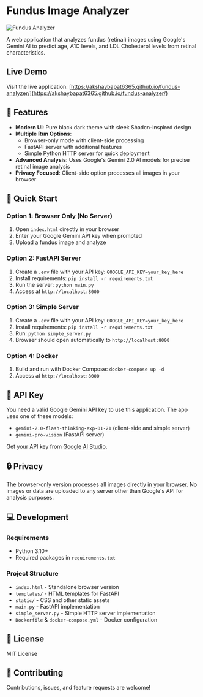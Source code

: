 # Fundus Image Analyzer

![Fundus Analyzer](https://i.imgur.com/example.png)

A web application that analyzes fundus (retinal) images using Google's Gemini AI to predict age, A1C levels, and LDL Cholesterol levels from retinal characteristics.

## Live Demo

Visit the live application: [https://akshaybapat6365.github.io/fundus-analyzer/](https://akshaybapat6365.github.io/fundus-analyzer/)

## 🌟 Features

- **Modern UI**: Pure black dark theme with sleek Shadcn-inspired design
- **Multiple Run Options**: 
  - Browser-only mode with client-side processing
  - FastAPI server with additional features
  - Simple Python HTTP server for quick deployment
- **Advanced Analysis**: Uses Google's Gemini 2.0 AI models for precise retinal image analysis
- **Privacy Focused**: Client-side option processes all images in your browser

## 🚀 Quick Start

### Option 1: Browser Only (No Server)
1. Open `index.html` directly in your browser
2. Enter your Google Gemini API key when prompted
3. Upload a fundus image and analyze

### Option 2: FastAPI Server
1. Create a `.env` file with your API key: `GOOGLE_API_KEY=your_key_here`
2. Install requirements: `pip install -r requirements.txt`
3. Run the server: `python main.py`
4. Access at `http://localhost:8000`

### Option 3: Simple Server
1. Create a `.env` file with your API key: `GOOGLE_API_KEY=your_key_here`
2. Install requirements: `pip install -r requirements.txt`
3. Run: `python simple_server.py`
4. Browser should open automatically to `http://localhost:8000`

### Option 4: Docker
1. Build and run with Docker Compose: `docker-compose up -d`
2. Access at `http://localhost:8000`

## 🔑 API Key

You need a valid Google Gemini API key to use this application. The app uses one of these models:
- `gemini-2.0-flash-thinking-exp-01-21` (client-side and simple server)
- `gemini-pro-vision` (FastAPI server)

Get your API key from [Google AI Studio](https://makersuite.google.com/).

## 🔒 Privacy

The browser-only version processes all images directly in your browser. No images or data are uploaded to any server other than Google's API for analysis purposes.

## 💻 Development

### Requirements
- Python 3.10+
- Required packages in `requirements.txt`

### Project Structure
- `index.html` - Standalone browser version
- `templates/` - HTML templates for FastAPI
- `static/` - CSS and other static assets
- `main.py` - FastAPI implementation
- `simple_server.py` - Simple HTTP server implementation
- `Dockerfile` & `docker-compose.yml` - Docker configuration

## 📄 License

MIT License

## 👥 Contributing

Contributions, issues, and feature requests are welcome! 